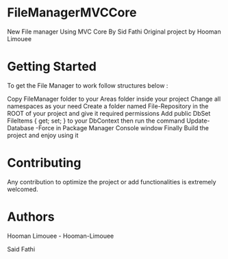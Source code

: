 # FileManagerMVCCore
New File manager Using MVC Core By Sid Fathi Original project by Hooman Limouee 

# Getting Started
To get the File Manager to work follow structures below :

Copy FileManager folder to your Areas folder inside your project
Change all namespaces as your need
Create a folder named File-Repository in the ROOT of your project and give it required permissions
Add public DbSet<FileItem> FileItems { get; set; } to your DbContext then run the command Update-Database -Force in Package Manager Console window
Finally Build the project and enjoy using it

# Contributing
Any contribution to optimize the project or add functionalities is extremely welcomed.

# Authors
Hooman Limouee - Hooman-Limouee

Said Fathi
